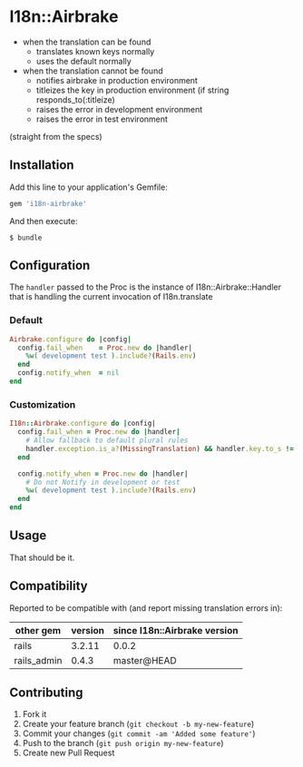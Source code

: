 # I18n::Airbrake

* when the translation can be found
  * translates known keys normally
  * uses the default normally
* when the translation cannot be found
  * notifies airbrake in production environment
  * titleizes the key in production environment (if string responds_to(:titleize)
  * raises the error in development environment
  * raises the error in test environment

(straight from the specs)

## Installation

Add this line to your application's Gemfile:

``` ruby
gem 'i18n-airbrake'
```

And then execute:

``` shell
$ bundle
```

## Configuration

The `handler` passed to the Proc is the instance of I18n::Airbrake::Handler that is handling the current invocation of I18n.translate

### Default

``` ruby
Airbrake.configure do |config|
  config.fail_when    = Proc.new do |handler|
    %w( development test ).include?(Rails.env)
  end
  config.notify_when  = nil
end
```

### Customization

``` ruby
I18n::Airbrake.configure do |config|
  config.fail_when = Proc.new do |handler|
    # Allow fallback to default plural rules
    handler.exception.is_a?(MissingTranslation) && handler.key.to_s != 'i18n.plural.rule'
  end

  config.notify_when = Proc.new do |handler|
    # Do not Notify in development or test
    %w( development test ).include?(Rails.env)
  end
end
```

## Usage

That should be it.

## Compatibility

Reported to be compatible with (and report missing translation errors in):

| other gem | version | since I18n::Airbrake version |
|---------- | ------- | ---------------------------- |
| rails     | 3.2.11  | 0.0.2 |
| rails_admin | 0.4.3 | master@HEAD |

## Contributing

1. Fork it
2. Create your feature branch (`git checkout -b my-new-feature`)
3. Commit your changes (`git commit -am 'Added some feature'`)
4. Push to the branch (`git push origin my-new-feature`)
5. Create new Pull Request
